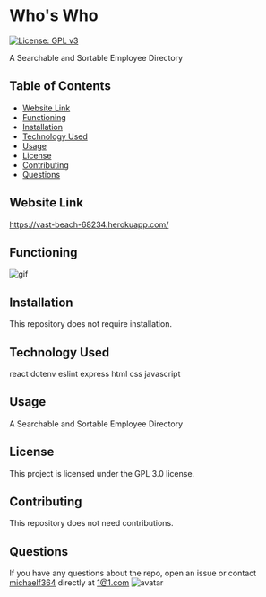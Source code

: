 # Who's Who
[![License: GPL v3](https://img.shields.io/badge/License-GPLv3-blue.svg)](https://github.com/michaelf364/11-express)

A Searchable and Sortable Employee Directory

## Table of Contents 
* [Website Link](#websitelink)
* [Functioning](#functioning)
* [Installation](#installation)
* [Technology Used](#technologyused)
* [Usage](#usage)
* [License](#license)
* [Contributing](#contributing)
* [Questions](#questions)

## Website Link

https://vast-beach-68234.herokuapp.com/

## Functioning

![gif](https://i.imgur.com/kNhCgAd.gif)

## Installation

This repository does not require installation.

## Technology Used

react
dotenv
eslint
express
html
css
javascript

## Usage

A Searchable and Sortable Employee Directory

## License

This project is licensed under the GPL 3.0 license.

## Contributing

This repository does not need contributions.

## Questions

If you have any questions about the repo, open an issue or contact [michaelf364](https://github.com/michaelf364/) directly at 1@1.com
![avatar](https://avatars3.githubusercontent.com/u/26904234?v=4)

